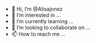 - 👋 Hi, I’m @Alisajonez
- 👀 I’m interested in ...
- 🌱 I’m currently learning ...
- 💞️ I’m looking to collaborate on ...
- 📫 How to reach me ...

<!---
Alisajonez/Alisajonez is a ✨ special ✨ repository because its `README.md` (this file) appears on your GitHub profile.
You can click the Preview link to take a look at your changes.
--->
